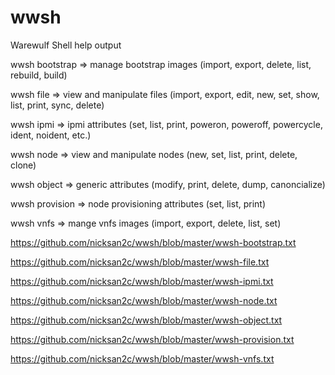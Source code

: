 # wwsh
Warewulf Shell help output

wwsh bootstrap => manage bootstrap images (import, export, delete, list, rebuild, build)

wwsh file      => view and manipulate files (import, export, edit, new, set, show, list, print, sync, delete)

wwsh ipmi      => ipmi attributes (set, list, print, poweron, poweroff, powercycle, ident, noident, etc.)

wwsh node      => view and manipulate nodes (new, set, list, print, delete, clone)

wwsh object    => generic attributes (modify, print, delete, dump, canoncialize)

wwsh provision => node provisioning attributes (set, list, print)

wwsh vnfs      => mange vnfs images (import, export, delete, list, set)

https://github.com/nicksan2c/wwsh/blob/master/wwsh-bootstrap.txt

https://github.com/nicksan2c/wwsh/blob/master/wwsh-file.txt

https://github.com/nicksan2c/wwsh/blob/master/wwsh-ipmi.txt

https://github.com/nicksan2c/wwsh/blob/master/wwsh-node.txt

https://github.com/nicksan2c/wwsh/blob/master/wwsh-object.txt

https://github.com/nicksan2c/wwsh/blob/master/wwsh-provision.txt

https://github.com/nicksan2c/wwsh/blob/master/wwsh-vnfs.txt
